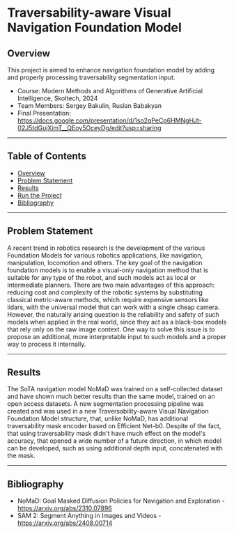 # Traversability-aware Visual Navigation Foundation Model

## Overview
This project is aimed to enhance navigation foundation model by adding and properly processing traversability segmentation input.

- Course: Modern Methods and Algorithms of Generative Artificial Intelligence, Skoltech, 2024
- Team Members: Sergey Bakulin, Ruslan Babakyan
- Final Presentation: https://docs.google.com/presentation/d/1so2qPeCp6HMNgHJt-02J5tdGujXimT__QEoy5OceyDg/edit?usp=sharing

---

## Table of Contents

- [Overview](#overview)
- [Problem Statement](#problem-statement)
- [Results](#results)
- [Run the Project](#run-the-project)
- [Bibliography](#bibliography)

---

## Problem Statement
A recent trend in robotics research is the development of the various Foundation Models for various robotics applications, like navigation, manipulation, locomotion and others. The key goal of the navigation foundation models is to enable a visual-only navigation method that is suitable for any type of the robot, and such models act as local or intermediate planners. There are two main advantages of this approach: reducing cost and complexity of the robotic systems by substituting classical metric-aware methods, which require expensive sensors like lidars, with the universal model that can work with a single cheap camera. However, the naturally arising question is the reliability and safety of such models when applied in the real world, since they act as a black-box models that rely only on the raw image context. One way to solve this issue is to propose an additional, more interpretable input to such models and a proper way to process it internally.

---

## Results
The SoTA navigation model NoMaD was trained on a self-collected dataset and have shown much better results than the same model, trained on an open access datasets. A new segmentation processing pipeline was created and was used in a new Traversability-aware Visual Navigation Foundation Model structure, that, unlike NoMaD, has additional traversability mask encoder based on Efficient Net-b0. Despite of the fact, that using traversability mask didn't have much effect on the model's accuracy, that opened a wide number of a future direction, in which model can be developed, such as using additional depth input, concatenated with the mask.

---

## Bibliography

- NoMaD: Goal Masked Diffusion Policies for Navigation and Exploration - https://arxiv.org/abs/2310.07896
- SAM 2: Segment Anything in Images and Videos - https://arxiv.org/abs/2408.00714
